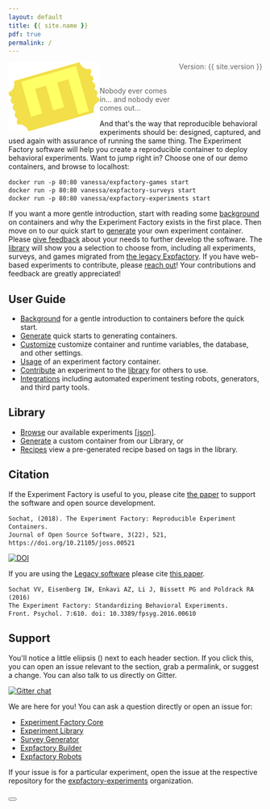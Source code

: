 ```yaml
---
layout: default
title: {{ site.name }}
pdf: true
permalink: /
---
```


<div style="float:right; margin-bottom:50px; color:#666">
Version: {{ site.version }}<br>
</div>

<div>
    <img src="img/expfactoryticketyellow.png" style="float:left">
</div><br><br>

> Nobody ever comes in... and nobody ever comes out...

<p>And that's the way that reproducible behavioral experiments should be: designed, captured, and used again with assurance of running the same thing.
The Experiment Factory software will help you create a reproducible container to deploy behavioral experiments. Want to jump right in? Choose one of our demo containers, and browse to localhost:</p>


```
docker run -p 80:80 vanessa/expfactory-games start
docker run -p 80:80 vanessa/expfactory-surveys start
docker run -p 80:80 vanessa/expfactory-experiments start
```

If you want a more gentle introduction, start with reading some [background](pages/0-background.md) on containers and why the Experiment Factory exists in the first place. Then move on to our quick start to [generate](https://expfactory.github.io/expfactory/generate#quick-start) your own experiment container. Please [give feedback](https://www.github.com/expfactory/expfactory/issues) about your needs to further develop the software. The [library](https://expfactory.github.io/experiments/) will show you a selection to choose from, including all experiments, surveys, and games migrated from [the legacy Expfactory](https://www.github.com/expfactory/expfactory-experiments). If you have web-based experiments to contribute, please [reach out](https://www.github.com/expfactory/expfactory/issues)! Your contributions and feedback are greatly appreciated!

## User Guide

 - [Background](pages/0-background.md) for a gentle introduction to containers before the quick start.
 - [Generate](pages/1-generate.md) quick starts to generating containers.
 - [Customize](pages/2-customize.md) customize container and runtime variables, the database, and other settings.
 - [Usage](pages/3-usage.md) of an experiment factory container.
 - [Contribute](pages/4-contribute.md) an experiment to the [library](https://www.github.com/expfactory/experiments) for others to use.
 - [Integrations](pages/5-integrations.md) including automated experiment testing robots, generators, and third party tools.

## Library

 - [Browse](https://expfactory.github.io/experiments/) our available experiments [[json]](https://expfactory.github.io/experiments/library.json).
 - [Generate](https://expfactory.github.io/experiments/generate) a custom container from our Library, or
 - [Recipes](https://expfactory.github.io/experiments/recipes) view a pre-generated recipe based on tags in the library.


## Citation

If the Experiment Factory is useful to you, please cite [the paper](https://doi.org/10.21105/joss.00521) to support the software and open source development.

```
Sochat, (2018). The Experiment Factory: Reproducible Experiment Containers. 
Journal of Open Source Software, 3(22), 521, https://doi.org/10.21105/joss.00521
```
[![DOI](http://joss.theoj.org/papers/10.21105/joss.00521/status.svg)](https://doi.org/10.21105/joss.00521)

If you are using the [Legacy software](https://expfactory.github.io/v1/) please cite [this paper](https://www.frontiersin.org/articles/10.3389/fpsyg.2016.00610/full).

```
Sochat VV, Eisenberg IW, Enkavi AZ, Li J, Bissett PG and Poldrack RA (2016) 
The Experiment Factory: Standardizing Behavioral Experiments. 
Front. Psychol. 7:610. doi: 10.3389/fpsyg.2016.00610
```

## Support
You'll notice a little eliipsis (<i class="fa fa-ellipsis-h"></i>) next to each header section. If you click this, you can open an issue relevant to the section, grab a permalink, or suggest a change. You can also talk to us directly on Gitter.

[![Gitter chat](https://badges.gitter.im/gitterHQ/gitter.png)](https://gitter.im/expfactory/lobby)

We are here for you! You can ask a question directly or open an issue for:

 - [Experiment Factory Core](https://www.github.com/expfactory/expfactory/issues) 
 - [Experiment Library](https://www.github.com/expfactory/experiments/issues)
 - [Survey Generator](https://www.github.com/expfactory/survey-generator/issues)
 - [Expfactory Builder](https://www.github.com/expfactory/expfactory-builder/issues)
 - [Expfactory Robots](https://www.github.com/expfactory/expfactory-robots/issues)

If your issue is for a particular experiment, open the issue at the respective repository for the [expfactory-experiments](https://www.github.com/expfactory-experiments) organization.

<div>
    <a href="/expfactory/generate"><button class="next-button btn btn-primary"><i class="fa fa-chevron-right"></i> </button></a>
</div><br>
